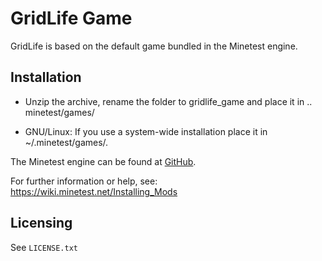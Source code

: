 # GridLife Game

GridLife is based on the default game bundled in the Minetest engine.  

## Installation

- Unzip the archive, rename the folder to gridlife_game and
place it in .. minetest/games/

- GNU/Linux: If you use a system-wide installation place
    it in ~/.minetest/games/.

The Minetest engine can be found at [GitHub](https://github.com/minetest/minetest).

For further information or help, see:  
https://wiki.minetest.net/Installing_Mods

## Licensing

See `LICENSE.txt`
